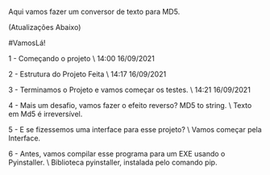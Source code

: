 Aqui vamos fazer um conversor de texto para MD5.

(Atualizações Abaixo)

#VamosLá!

1 - Começando o projeto \\ 14:00 16/09/2021

2 - Estrutura do Projeto Feita \\ 14:17 16/09/2021

3 - Terminamos o Projeto e vamos começar os testes. \\ 14:21 16/09/2021

4 - Mais um desafio, vamos fazer o efeito reverso? MD5 to string. \\ Texto em Md5 é irreversível.

5 - E se fizessemos uma interface para esse projeto? \\ Vamos começar pela Interface.

6 - Antes, vamos compilar esse programa para um EXE usando o Pyinstaller. \\ Biblioteca pyinstaller, instalada pelo comando pip.


